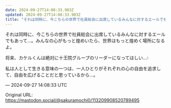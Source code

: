 ```yaml
---
date: 2024-09-27T14:08:33.903Z
updated: 2024-09-27T14:08:33.903Z
title: "それは同時に、今こちらの世界で社員総会に出席しているみんなに対するエールでもあっ[...]"
---
```


<p>それは同時に、今こちらの世界で社員総会に出席しているみんなに対するエールでもあって…。みんなの心がもっと煌めいたら、世界はもっと煌めく場所になるよ。</p><p>将来、カケルくんは絶対に十王院グループのリーダーになってほしい…💧</p><p>私は人として生きる意味の一つは、一人ひとりがそれぞれの心の自由を追求して、自由を広げることだと思っているから…。</p>

&mdash; 2024-09-27 14:08:33 UTC

Original URL: https://mastodon.social/@sakuramochi0/113209908520789495
